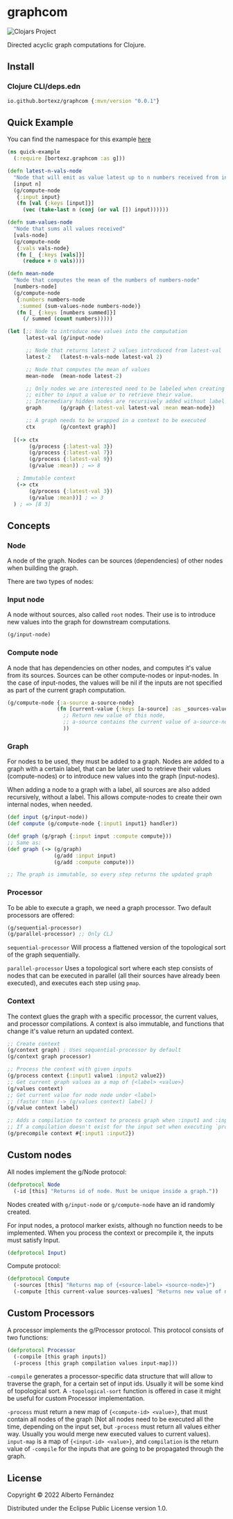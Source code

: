 # graphcom
![Clojars Project](https://img.shields.io/clojars/v/io.github.bortexz/graphcom.svg)

Directed acyclic graph computations for Clojure.

## Install

### Clojure CLI/deps.edn
```clojure
io.github.bortexz/graphcom {:mvn/version "0.0.1"}
```

## Quick Example
You can find the namespace for this example [here](./examples/quick_example.clj) 

```clojure
(ns quick-example
  (:require [bortexz.graphcom :as g]))

(defn latest-n-vals-node
  "Node that will emit as value latest up to n numbers received from input"
  [input n]
  (g/compute-node
   {:input input}
   (fn [val {:keys [input]}]
     (vec (take-last n (conj (or val []) input))))))

(defn sum-values-node
  "Node that sums all values received"
  [vals-node]
  (g/compute-node
   {:vals vals-node}
   (fn [_ {:keys [vals]}]
     (reduce + 0 vals))))

(defn mean-node
  "Node that computes the mean of the numbers of numbers-node"
  [numbers-node]
  (g/compute-node 
   {:numbers numbers-node
    :summed (sum-values-node numbers-node)}
   (fn [_ {:keys [numbers summed]}]
     (/ summed (count numbers)))))

(let [;; Node to introduce new values into the computation
      latest-val (g/input-node)

      ;; Node that returns latest 2 values introduced from latest-val
      latest-2   (latest-n-vals-node latest-val 2)

      ;; Node that computes the mean of values
      mean-node  (mean-node latest-2)

      ;; Only nodes we are interested need to be labeled when creating the graph, 
      ;; either to input a value or to retrieve their value.
      ;; Intermediary hidden nodes are recursively added without label
      graph      (g/graph {:latest-val latest-val :mean mean-node})

      ;; A graph needs to be wrapped in a context to be executed
      ctx        (g/context graph)]
  
  [(-> ctx
       (g/process {:latest-val 3})
       (g/process {:latest-val 7})
       (g/process {:latest-val 9})
       (g/value :mean)) ; => 8

   ; Immutable context 
   (-> ctx
       (g/process {:latest-val 3})
       (g/value :mean))] ; => 3
  ) ; => [8 3]
```

## Concepts
### **Node**
A node of the graph. Nodes can be sources (dependencies) of other nodes when building the graph.

There are two types of nodes:

### Input node
A node without sources, also called `root` nodes. Their use is to introduce new values into the graph for downstream computations.

```clojure
(g/input-node)
```

### Compute node
A node that has dependencies on other nodes, and computes it's value from its sources. Sources can be other compute-nodes or input-nodes. In the case of input-nodes, the values will be nil if the inputs are not specified as part of the current graph computation.

```clojure
(g/compute-node {:a-source a-source-node}
                (fn [current-value {:keys [a-source] :as _sources-values}]
                  ;; Return new value of this node,
                  ;; a-source contains the current value of a-source-node
                  ))
```

### **Graph**
For nodes to be used, they must be added to a graph. Nodes are added to a graph with a certain label, that can be later used to retrieve their values (compute-nodes) or to introduce new values into the graph (input-nodes). 

When adding a node to a graph with a label, all sources are also added recursively, without a label. This allows compute-nodes to create their own internal nodes, when needed.

```clojure
(def input (g/input-node))
(def compute (g/compute-node {:input1 input1} handler))

(def graph (g/graph {:input input :compute compute})) 
;; Same as:
(def graph (-> (g/graph)
               (g/add :input input)
               (g/add :compute compute)))

;; The graph is immutable, so every step returns the updated graph

```

### **Processor**
To be able to execute a graph, we need a graph processor. Two default processors are offered:

```clojure
(g/sequential-processor)
(g/parallel-processor) ;; Only CLJ
```

`sequential-processor` Will process a flattened version of the topological sort of the graph sequentially.

`parallel-processor` Uses a topological sort where each step consists of nodes that can be executed in parallel (all their sources have already been executed), and executes each step using `pmap`.

### **Context**
The context glues the graph with a specific processor, the current values, and processor compilations. A context is also immutable, and functions that change it's value return an updated context.

```Clojure
;; Create context
(g/context graph) ; Uses sequential-processor by default
(g/context graph processor)

;; Process the context with given inputs
(g/process context {:input1 value1 :input2 value2})
;; Get current graph values as a map of {<label> <value>}
(g/values context) 
;; Get current value for node node under <label> 
;; (faster than (-> (g/values context) label) )
(g/value context label) 

;; Adds a compilation to context to process graph when :input1 and :input2 are specified in `process`. 
;; If a compilation doesn't exist for the input set when executing `process`, it will be added automatically and stored in the context for future `process` calls.
(g/precompile context #{:input1 :input2}) 

```


## Custom nodes

All nodes implement the g/Node protocol:

```clojure
(defprotocol Node
  (-id [this] "Returns id of node. Must be unique inside a graph."))
```

Nodes created with `g/input-node` or `g/compute-node` have an id randomly created.

For input nodes, a protocol marker exists, although no function needs to be implemented. When you process the context or precompile it, the inputs must satisfy Input.

```clojure
(defprotocol Input)
```

Compute protocol:

```clojure
(defprotocol Compute
  (-sources [this] "Returns map of {<source-label> <source-node>}")
  (-compute [this current-value sources-values] "Returns new value of node"))
```

## Custom Processors

A processor implements the g/Processor protocol. This protocol consists of two functions:
```clojure
(defprotocol Processor
  (-compile [this graph inputs])
  (-process [this graph compilation values input-map]))
```
`-compile` generates a processor-specific data structure that will allow to traverse the graph, for a certain set of input ids. Usually it will be some kind of topological sort. A `-topological-sort` function is offered in case it might be useful for custom Processor implementation.

`-process` must return a new map of `{<compute-id> <value>}`, that must contain all nodes of the graph (Not all nodes need to be executed all the time, depending on the input set, but `-process` must return all values either way. Usually you would merge new executed values to current values). `input-map` is a map of `{<input-id> <value>}`, and `compilation` is the return value of `-compile` for the inputs that are going to be propagated through the graph.


## License

Copyright © 2022 Alberto Fernández

Distributed under the Eclipse Public License version 1.0.
